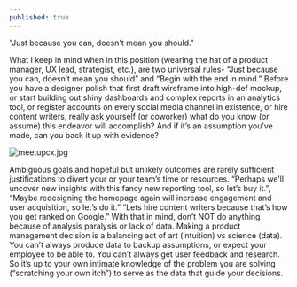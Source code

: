 ```yaml
---
published: true
---
```

"Just because you can, doesn't mean you should."

What I keep in mind when in this position (wearing the hat of a product manager, UX lead, strategist, etc.), are two universal rules- “Just because you can, doesn’t mean you should” and “Begin with the end in mind.” Before you have a designer polish that first draft wireframe into high-def mockup, or start building out shiny dashboards and complex reports in an analytics tool, or register accounts on every social media channel in existence, or hire content writers, really ask yourself (or coworker) what do you know (or assume) this endeavor will accomplish? And if it’s an assumption you’ve made, can you back it up with evidence?

![meetupcx.jpg]({{site.baseurl}}/_posts/meetupcx.jpg)


Ambiguous goals and hopeful but unlikely outcomes are rarely sufficient justifications to divert your or your team’s time or resources. “Perhaps we’ll uncover new insights with this fancy new reporting tool, so let’s buy it.”, “Maybe redesigning the homepage again will increase engagement and user acquisition, so let’s do it.” “Lets hire content writers because that’s how you get ranked on Google.”
With that in mind, don’t NOT do anything because of analysis paralysis or lack of data. Making a product management decision is a balancing act of art (intuition) vs science (data). You can’t always produce data to backup assumptions, or expect your employee to be able to. You can’t always get user feedback and research. So it’s up to your own intimate knowledge of the problem you are solving (“scratching your own itch”) to serve as the data that guide your decisions.
